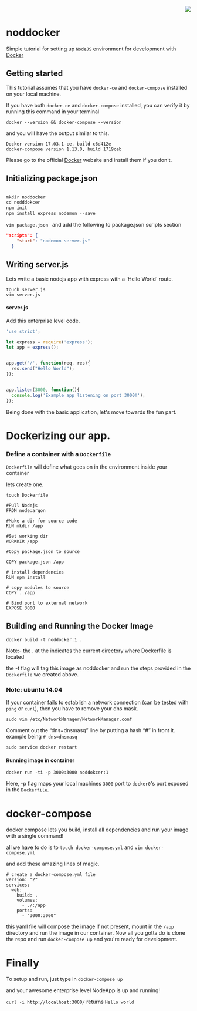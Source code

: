 
<div style="text-align:right"><img src ="https://www.statusq.org/wp-content/uploads/2014/06/fbbb494a7eef5f9278c6967b6072ca3e.png" /></div>



# noddocker 
Simple tutorial for setting up ```NodeJS``` environment for development with <a href="https://docs.docker.com/" target="_blank">Docker</a>


## Getting started

This tutorial assumes that you have ```docker-ce``` and ```docker-compose``` installed on your local machine.

If you have both ```docker-ce``` and ```docker-compose``` installed, you can verify it by running this command in your terminal

``` docker --version && docker-compose --version ```

and you will have the output similar to this.

```
Docker version 17.03.1-ce, build c6d412e
docker-compose version 1.13.0, build 1719ceb
```
Please go to the official <a href="https://docs.docker.com/" target="_blank">Docker</a> website and install them if you don't.

## Initializing package.json

```javascript

mkdir noddocker
cd nodddokcer
npm init
npm install express nodemon --save
```

```vim package.json ``` and add the following to package.json scripts section

```json
"scripts": {
    "start": "nodemon server.js"
  }
```

## Writing server.js

Lets write a basic nodejs app with express with a 'Hello World' route.

```
touch server.js
vim server.js
```
#### server.js
Add this enterprise level code.

```js
'use strict';

let express = require('express');
let app = express();


app.get('/', function(req, res){
  res.send("Hello World");
});


app.listen(3000, function(){
  console.log('Example app listening on port 3000!');
});

```

Being done with the basic application, let's move towards the fun part.

# Dockerizing our app.

### Define a container with a ```Dockerfile```


```Dockerfile``` will define what goes on in the environment inside your container

lets create one.

``` touch Dockerfile ```


```
#Pull Nodejs
FROM node:argon

#Make a dir for source code
RUN mkdir /app

#Set working dir
WORKDIR /app

#Copy package.json to source 

COPY package.json /app

# install dependencies
RUN npm install

# copy modules to source
COPY . /app

# Bind port to external network
EXPOSE 3000
```

## Building and Running the Docker Image


``` docker build -t noddocker:1 . ``` 


Note:- the . at the indicates the current directory where Dockerfile is located

the -t flag will tag this image as noddocker and run the steps provided in the ``` Dockerfile ``` we created above. 

### Note: ubuntu 14.04 
If your container fails to establish a network connection (can be tested with ``` ping ``` or ``` curl ```), then you have to remove your dns mask. 

```
sudo vim /etc/NetworkManager/NetworkManager.conf
```

Comment out the “dns=dnsmasq” line by putting a hash “#” in front it.
example being ``` # dns=dnsmasq ```

``` sudo service network-manager restart 
sudo service docker restart
```

#### Running image in container

``` docker run -ti -p 3000:3000 noddokcer:1 ```

Here, -p flag maps your local machines ```3000``` port to ```docker0```'s port exposed in the ```Dockerfile```.

# docker-compose

docker compose lets you build, install all dependencies and run your image with a single command!

all we have to do is to ``` touch docker-compose.yml ```  and ``` vim docker-compose.yml ```

and add these amazing lines of magic.

```
# create a docker-compose.yml file
version: "2"
services:
  web:
    build: .
    volumes:
      - ./:/app
    ports:
      - "3000:3000"
```      

this yaml file will compose the image if not present, mount in the ```/app``` directory and run the image in our container.
Now all you gotta do is clone the repo and run ``` docker-compose up ``` and you're ready for development.



# Finally

To setup and run, just type in ``` docker-compose up ```

and your awesome enterprise level NodeApp is up and running! 



``` curl -i http://localhost:3000/ ``` returns ``` Hello world ``` 
